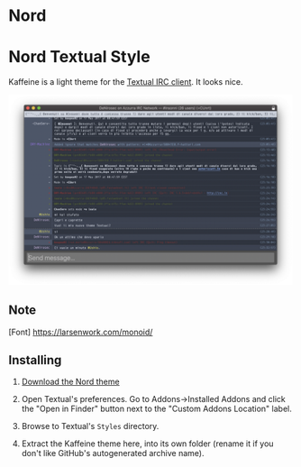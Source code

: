 # Nord
Nord Textual Style
====================

Kaffeine is a light theme for the [Textual IRC client](https://www.codeux.com/textual/). It looks nice.

![Screenshot](sss.png?raw=true)

## Note

[Font] https://larsenwork.com/monoid/

## Installing

1. [Download the Nord theme](https://github.com/kaffeine-19/Nord.zip/archive/master.zip)

2. Open Textual's preferences. Go to Addons->Installed Addons and click the
   "Open in Finder" button next to the "Custom Addons Location" label.

3. Browse to Textual's `Styles` directory.

4. Extract the Kaffeine theme here, into its own folder (rename it if you don't
   like GitHub's autogenerated archive name).
